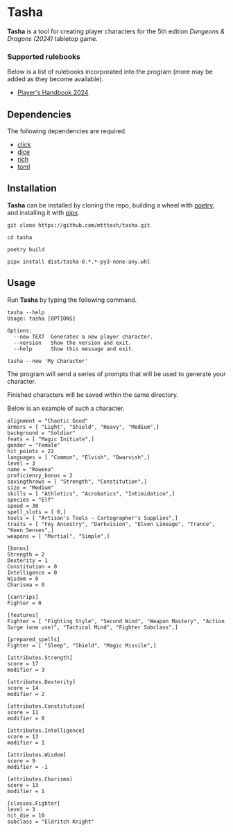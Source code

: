 # Tasha

**Tasha** is a tool for creating player characters for the 5th edition *Dungeons & Dragons (2024)* tabletop game.

### Supported rulebooks

Below is a list of rulebooks incorporated into the program (more may be added as they become available).

  * [Player's Handbook 2024](https://www.amazon.com/Dungeons-Dragons-Players-Handbook-Rulebook/dp/0786969512/ref=sr_1_1?crid=Q5CVDF9LEKCR&dib=eyJ2IjoiMSJ9.KggBZNS4k50B6gIGZykwyAllHlDPYc0OKbcSPRUnOeaf7xarl1Qh75B-svm690jDc5Ubb8NE7-FQlF93zPqJ4nzpY9hKrLipiAh3VdIXeklwDRgL2xhQ4qlb6L5frqXVCqZ5F1owxNa8HJ0u-NuittVd-wUBE2oeEdJ71qed1yNp4NM-Xmo6BZeInTeROhQtepObqQHkIYTsFvWXlIEA_iVEtS8JKbZkLz0AxGnJY9U.zsuk-fEv2n0ZfuKE8fzhKVaVLpChNEwjNZm2S8lZZIk&dib_tag=se&keywords=players%2Bhandbook%2B5e%2B2024&qid=1727028562&sprefix=players%2Caps%2C149&sr=8-1&th=1)


## Dependencies

The following dependencies are required.

* [click](https://github.com/pallets/click)
* [dice](https://github.com/borntyping/python-dice)
* [rich](https://github.com/Textualize/rich)
* [toml](https://github.com/uiri/toml)


## Installation

**Tasha** can be installed by cloning the repo, building a wheel with [poetry](https://github.com/python-poetry/poetry), and installing it with [pipx](https://github.com/pypa/pipx).

```
git clone https://github.com/mtttech/tasha.git

cd tasha

poetry build

pipx install dist/tasha-0.*.*-py3-none-any.whl
```


## Usage

Run **Tasha** by typing the following command.

```
tasha --help
Usage: tasha [OPTIONS]

Options:
  --new TEXT  Generates a new player character.
  --version   Show the version and exit.
  --help      Show this message and exit.
```

```
tasha --new 'My Character'
```

The program will send a series of prompts that will be used to generate your character.

Finished characters will be saved within the same directory.

Below is an example of such a character.

```
alignment = "Chaotic Good"
armors = [ "Light", "Shield", "Heavy", "Medium",]
background = "Soldier"
feats = [ "Magic Initiate",]
gender = "Female"
hit_points = 22
languages = [ "Common", "Elvish", "Dwarvish",]
level = 3
name = "Rowena"
proficiency_bonus = 2
savingthrows = [ "Strength", "Constitution",]
size = "Medium"
skills = [ "Athletics", "Acrobatics", "Intimidation",]
species = "Elf"
speed = 30
spell_slots = [ 0,]
tools = [ "Artisan's Tools - Cartographer's Supplies",]
traits = [ "Fey Ancestry", "Darkvision", "Elven Lineage", "Trance", "Keen Senses",]
weapons = [ "Martial", "Simple",]

[bonus]
Strength = 2
Dexterity = 1
Constitution = 0
Intelligence = 0
Wisdom = 0
Charisma = 0

[cantrips]
Fighter = 0

[features]
Fighter = [ "Fighting Style", "Second Wind", "Weapon Mastery", "Action Surge (one use)", "Tactical Mind", "Fighter Subclass",]

[prepared_spells]
Fighter = [ "Sleep", "Shield", "Magic Missile",]

[attributes.Strength]
score = 17
modifier = 3

[attributes.Dexterity]
score = 14
modifier = 2

[attributes.Constitution]
score = 11
modifier = 0

[attributes.Intelligence]
score = 13
modifier = 1

[attributes.Wisdom]
score = 9
modifier = -1

[attributes.Charisma]
score = 13
modifier = 1

[classes.Fighter]
level = 3
hit_die = 10
subclass = "Eldritch Knight"
```
